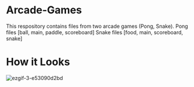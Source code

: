 # Arcade-Games
This respository contains files from two arcade games (Pong, Snake).
Pong files [ball, main, paddle, scoreboard]
Snake files [food, main, scoreboard, snake]

# How it Looks

![ezgif-3-e53090d2bd](https://user-images.githubusercontent.com/102554519/204158343-ee0745f6-b212-4732-90d1-ef1b12a6838b.gif)
